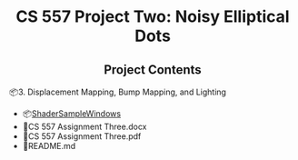 <h1 align = "center"> CS 557 Project Two: Noisy Elliptical Dots</h1>

<h2 align = "center">Project Contents</h2>
<div>
    <p>📦3. Displacement Mapping, Bump Mapping, and Lighting</p>
    <ul>
        <li>📦<a href="https://github.com/ChiayuTu2/CS557-COMPUTER-GRAPHICS-SHADERS/tree/master/3.%20Displacement%20Mapping%2C%20Bump%20Mapping%2C%20and%20Lighting/ShaderSampleWindows">ShaderSampleWindows</a></li>
        <li>📄CS 557 Assignment Three.docx<a></li>
        <li>📄CS 557 Assignment Three.pdf<a></li>
        <li>📄README.md</li>
    </ul>
</div>